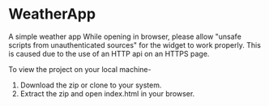 # WeatherApp
A simple weather app
While opening in browser, please allow "unsafe scripts from unauthenticated sources" for the widget to work properly.
This is caused due to the use of an HTTP api on an HTTPS page.

To view the project on your local machine-
1. Download the zip or clone to your system.
2. Extract the zip and open index.html in your browser.

